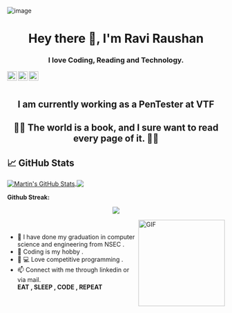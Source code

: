 
![image](https://user-images.githubusercontent.com/54463145/234627377-a77453aa-e92a-475b-867c-45eb97271ada.png)

<h1 align="center">Hey there 👋, I'm Ravi Raushan</h1>
<h3 align="center"> I love Coding, Reading and Technology.</h3>
<div class="align-items-center">
<a href="https://www.linkedin.com/in/ravi-raushan-kumar-998232192/">
  <img align="left" alt="Ravi Raushan  Linkedin" width="22px" src="https://cdn.jsdelivr.net/npm/simple-icons@v3/icons/linkedin.svg" />
</a>
<a href="https://www.instagram.com/">
  <img align="left" alt="Ravi Raushan Instagram" width="22px" src="https://cdn.jsdelivr.net/npm/simple-icons@v3/icons/instagram.svg" />
</a>
<a href="mailto:raviraushanlyf@gmail.com">
  <img align="left" alt="Ravi Raushan E-mail" width="22px" src="https://cdn.jsdelivr.net/npm/simple-icons@v3/icons/gmail.svg" />
</a>
</div>

<br><br>

<h2 align="center">I am currently working as a PenTester at VTF</h2>
<h2 align="center"> 👨‍💻  The world is a book, and I sure want to read every page of it.  👨‍💻</h2>

## &#x1f4c8; GitHub Stats


<a href="https://github.com/RAVIRAUSHANSINGH">
  <img align="center" src="https://github-readme-stats.vercel.app/api?username=RAVIRAUSHANSINGH&show_icons=true&line_height=40&count_private=true&title_color=ffffff&text_color=c9cacc&icon_color=2bbc8a&bg_color=1d1f21" alt="Martin's GitHub Stats" />
</a>
<a href="https://github.com/RAVIRAUSHANSINGH/RAVIRAUSHANSINGH">
  <img align="center" src="https://github-readme-stats.vercel.app/api/top-langs/?username=RAVIRAUSHANSINGH&title_color=ffffff&text_color=c9cacc&icon_color=2bbc8a&bg_color=1d1f21" />
</a>
<br/>

**Github Streak:**
<p align = "center">
  <img src = "https://github-readme-streak-stats.herokuapp.com/?user=RAVIRAUSHANSINGH">
</p>

<img align="right" height="200vw" alt="GIF" src="https://media.giphy.com/media/xTcnSWYZvafyhEACBO/giphy.gif" ><br>
- 🌱 I have done my graduation in computer science and engineering from NSEC .<br>
- 📖 Coding is my hobby .<br>
- 🤩 💻 Love competitive programming .<br>
- 📫 Connect with me through linkedin or via mail.<br>
<b>EAT , SLEEP , CODE , REPEAT</b>

